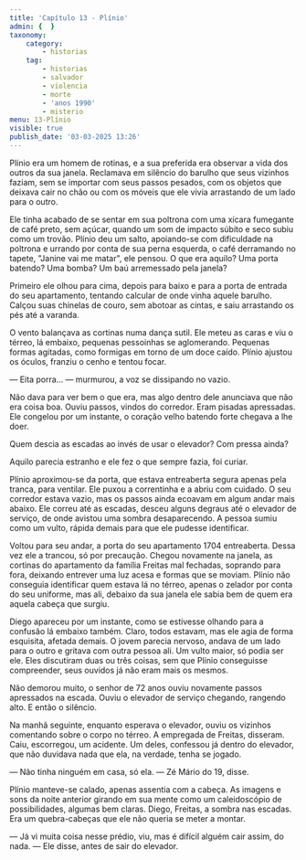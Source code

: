 ```yaml
---
title: 'Capítulo 13 - Plínio'
admin: {  }
taxonomy:
    category:
        - historias
    tag:
        - historias
        - salvador
        - violencia
        - morte
        - 'anos 1990'
        - misterio
menu: 13-Plínio
visible: true
publish_date: '03-03-2025 13:26'
---
```


Plínio era um homem de rotinas, e a sua preferida era observar a vida dos outros da sua janela. Reclamava em silêncio do barulho que seus vizinhos faziam, sem se importar com seus passos pesados, com os objetos que deixava cair no chão ou com os móveis que ele vivia arrastando de um lado para o outro.

Ele tinha acabado de se sentar em sua poltrona com uma xícara fumegante de café preto, sem açúcar, quando um som de impacto súbito e seco subiu como um trovão. Plínio deu um salto, apoiando-se com dificuldade na poltrona e urrando por conta de sua perna esquerda, o café derramando no tapete, "Janine vai me matar", ele pensou. O que era aquilo? Uma porta batendo? Uma bomba? Um baú arremessado pela janela?

Primeiro ele olhou para cima, depois para baixo e para a porta de entrada do seu apartamento, tentando calcular de onde vinha aquele barulho. Calçou suas chinelas de couro, sem abotoar as cintas, e saiu arrastando os pés até a varanda.

O vento balançava as cortinas numa dança sutil. Ele meteu as caras e viu o térreo, lá embaixo, pequenas pessoinhas se aglomerando. Pequenas formas agitadas, como formigas em torno de um doce caído. Plínio ajustou os óculos, franziu o cenho e tentou focar.

— Eita porra… — murmurou, a voz se dissipando no vazio.

Não dava para ver bem o que era, mas algo dentro dele anunciava que não era coisa boa. Ouviu passos, vindos do corredor. Eram pisadas apressadas. Ele congelou por um instante, o coração velho batendo forte chegava a lhe doer.

Quem descia as escadas ao invés de usar o elevador? Com pressa ainda?

Aquilo parecia estranho e ele fez o que sempre fazia, foi curiar.

Plínio aproximou-se da porta, que estava entreaberta segura apenas pela tranca, para ventilar. Ele puxou a correntinha e a abriu com cuidado. O seu corredor estava vazio, mas os passos ainda ecoavam em algum andar mais abaixo. Ele correu até as escadas, desceu alguns degraus até o elevador de serviço, de onde avistou uma sombra desaparecendo. A pessoa sumiu como um vulto, rápida demais para que ele pudesse identificar.

Voltou para seu andar, a porta do seu apartamento 1704 entreaberta. Dessa vez ele a trancou, só por precaução. Chegou novamente na janela, as cortinas do apartamento da família Freitas mal fechadas, soprando para fora, deixando entrever uma luz acesa e formas que se moviam. Plínio não conseguia identificar quem estava lá no térreo, apenas o zelador por conta do seu uniforme, mas ali, debaixo da sua janela ele sabia bem de quem era aquela cabeça que surgiu.

Diego apareceu por um instante, como se estivesse olhando para a confusão lá embaixo também. Claro, todos estavam, mas ele agia de forma esquisita, afetada demais. O jovem parecia nervoso, andava de um lado para o outro e gritava com outra pessoa ali. Um vulto maior, só podia ser ele. Eles discutiram duas ou três coisas, sem que Plínio conseguisse compreender, seus ouvidos já não eram mais os mesmos.

Não demorou muito, o senhor de 72 anos ouviu novamente passos apressados na escada. Ouviu o elevador de serviço chegando, rangendo alto. E então o silêncio.

Na manhã seguinte, enquanto esperava o elevador, ouviu os vizinhos comentando sobre o corpo no térreo. A empregada de Freitas, disseram. Caiu, escorregou, um acidente. Um deles, confessou já dentro do elevador, que não duvidava nada que ela, na verdade, tenha se jogado.

— Não tinha ninguém em casa, só ela. — Zé Mário do 19, disse.

Plínio manteve-se calado, apenas assentia com a cabeça. As imagens e sons da noite anterior girando em sua mente como um caleidoscópio de possibilidades, algumas bem claras. Diego, Freitas, a sombra nas escadas. Era um quebra-cabeças que ele não queria se meter a montar.

— Já vi muita coisa nesse prédio, viu, mas é difícil alguém cair assim, do nada. — Ele disse, antes de sair do elevador.